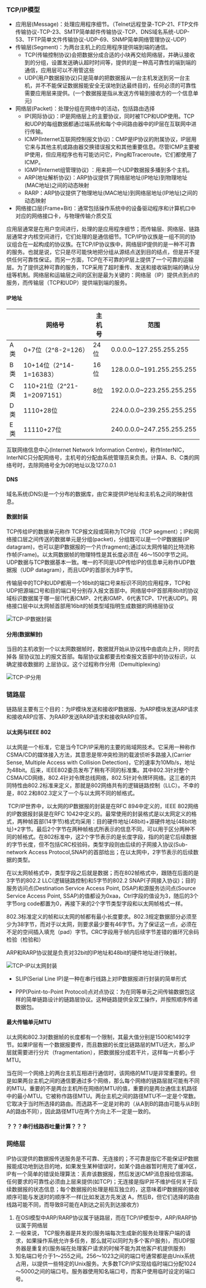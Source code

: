 ### TCP/IP模型

+ 应用层(Message)：处理应用程序细节。（Telnet远程登录-TCP-21、FTP文件传输协议-TCP-23、SMTP简单邮件传输协议-TCP、DNS域名系统-UDP-53、TFTP简单文件传输协议-UDP-69、SNMP简单网络管理协议-UDP）
+ 传输层(Segment)：为两台主机上的应用程序提供端到端的通信。
  + TCP(传输控制协议)会把数据分成合适的小块再交给网络层，并确认接收到的分组，设置发送确认超时时间等，提供的是一种高可靠性的端到端的通信，应用层可以不用管这些
  + UDP(用户数据报协议)只是简单的把数据报从一台主机发送到另一台主机，并不不能保证数据报能安全无误地到达最终目的，任何必须的可靠性需要应用层来提供。(一个数据报是指从发送方传输到接收方的一个信息单元)
+ 网络层(Packet)：处理分组在网络中的活动，包括路由选择
  + IP(网际协议)：IP是网络层上的主要协议，同时被TCP和UDP使用。TCP和UDP的每组数据都通过端系统和每个中间路由器中的IP层在互联网中进行传输。
  + ICMP(Internet互联网控制报文协议)：CMP是IP协议的附属协议，IP层用它来与其他主机或路由器交换错误报文和其他重要信息。尽管ICMP主要被IP使用，但应用程序也有可能访问它，Ping和Traceroute，它们都使用了ICMP。
  + IGMP(Internet组管理协议) ：用来把一个UDP数据报多播到多个主机。
  + ARP(地址解析协议)：ARP协议提供了网络层地址(IP地址)到物理地址(MAC地址)之间的动态映射
  + RARP：ARP协议提供了物理地址(MAC地址)到网络层地址(IP地址)之间的动态映射
+ 网络接口层(Frame+Bit)：通常包括操作系统中的设备驱动程序和计算机口中对应的网络接口卡，与物理传输介质交互

应用层通常是在用户空间进行，处理的是应用程序细节；而传输层、网络层、链路层通常才内核空间进行，它们处理的是通信细节。TCP/IP协议族是一组不同的协议组合在一起构成的协议族。在TCP/IP协议族中，网络层IP提供的是一种不可靠的服务。也就是说，它只是尽可能快地把分组从源结点送到目的结点，但是并不提供任何可靠性保证。而另一方面，TCP在不可靠的IP层上提供了一个可靠的运输层。为了提供这种可靠的服务，TCP采用了超时重传、发送和接收端到端的确认分组等机制。网络层和运输层之间的区别是最为关键的：网络层（IP）提供点到点的服务，而传输层（TCP和UDP）提供端到端的服务。

#### IP地址

|      | 网络号                     | 主机号 | 范围                      |
| ---- | -------------------------- | ------ | ------------------------- |
| A类  | 0+7位（2^8-2=126）         | 24位   | 0.0.0.0~127.255.255.255   |
| B类  | 10+14位（2^14-1=16383）    | 16位   | 128.0.0.0~191.255.255.255 |
| C类  | 110+21位（2^21-1=2097151） | 8位    | 192.0.0.0~223.255.255.255 |
| D类  | 1110+28位                  |        | 224.0.0.0~239.255.255.255 |
| E类  | 11110+27位                 |        | 240.0.0.0~247.255.255.255 |

互联网络信息中心(Internet Network Information Centre)，称作InterNIC，InterNIC只分配网络号，主机号的分配由系统管理员来负责。计算A、B、C类的网络号时，去除网络号全为0的地址以及127.0.0.1

#### DNS

域名系统(DNS)是一个分布的数据库，由它来提供IP地址和主机名之间的映射信息。

#### 数据封装

TCP传给IP的数据单元称作 TCP报文段或简称为TCP段（TCP segment）；IP和网络接口层之间传送的数据单元是分组(packet)，分组既可以是一个IP数据报(IP datagram)，也可以是IP数据报的一个片(fragment);通过以太网传输的比特流称作帧(Frame)。以太网数据帧的物理特性是其长度必须在 46～1500字节之间。UDP数据与TCP数据基本一致。唯一的不同是UDP传给IP的信息单元称作UDP数据报（UDP datagram），而且UDP的首部长为8字节。

传输层中的TCP和UDP都用一个16bit的端口号来标识不同的应用程序，TCP和UDP把源端口号和目的端口号分别存入报文首部中。网络层中IP首部用8bit的协议域标识数据属于哪一层(1代表ICMP、2代表IGMP、6代表TCP、17代表UDP)。网络接口层中以太网帧首部用16bit的帧类型域指明生成数据的网络层协议

![TCP-IP数据封装](image\TCP-IP数据封装.png)

#### 分用(数据解封)

当目的主机收到一个以太网数据帧时，数据就开始从协议栈中由底向上升，同时去掉各
层协议加上的报文首部。每层协议盒都要去检查报文首部中的协议标识，以确定接收数据的
上层协议。这个过程称作分用（Demultiplexing）

![TCP-IP分用](image\TCP-IP分用.png)



### 链路层

链路层主要有三个目的：为IP模块发送和接收IP数据报、为ARP模块发送ARP请求和接收ARP应答、为RARP发送RARP请求和接收RARP应答。

#### 以太网与IEEE 802

​		以太网是一个标准，它是当今TCP/IP采用的主要的局域网技术。它采用一种称作CSMA/CD的媒体接入方法，其意思是带冲突检测的载波侦听多路接入(Carrier Sense, Multiple Access with Collision Detection)，它的速率为10Mb/s，地址为48bit。后来，IEEE802委员发布了稍有不同的标准集。其中802.3针对整个CSMA/CD网络，802.4针对令牌总线网络，802.5针对令牌环网络。这三者的共同特性由802.2标准来定义，那就是802网络共有的逻辑链路控制（LLC）。不幸的是，802.2和802.3定义了一个与以太网不同的帧格式。

​		TCP/IP世界中，以太网的IP数据报的封装是在RFC 894中定义的，IEEE 802网络的IP数据报封装是在RFC 1042中定义的。最常使用的封装格式是以太网定义的格式，两种帧首部(14字节)格式均采用：目的硬件地址(48bit)+源硬件地址(48bit地址)+2字节。最后2个字节在两种帧格式所表示的信息不同，可以用于区分两种不同的帧格式。在802标准中，这2个字节表示的是长度字段，指的的是它后续数据的字节长度，但不包括CRC校验码，类型字段则由后续的子网接入协议(Sub-network Access Protocol,SNAP)的首部给出；在以太网中，2字节表示的后续数据的类型。

​		在以太网帧格式中，类型字段之后就是数据；而在802帧格式中，跟随在后面的是3字节的802.2 LLC(逻辑链路控制)和5字节的802.2  SNAP(子网接入协议)；目的服务访问点(Destination Service Access Point, DSAP)和源服务访问点(Source Service Access Point, SSAP)的值都设为0xaa，Ctrl字段的值设为3，随后的3个字节org code都置为0，再接下来的2个字节类型字段和以太网帧格式一样。

​		802.3标准定义的帧和以太网的帧都有最小长度要求。802.3规定数据部分必须至少为38字节，而对于以太网，则要求最少要有46字节。为了保证这一点，必须在不足的空间插入填充（pad）字节。CRC字段用于帧内后续字节差错的循环冗余码检验（检验和）

ARP和RARP协议就是负责对32bit的IP地址和48bit的硬件地址进行映射。

![TCP-IP以太网封装](image\TCP-IP以太网封装.png)

+ SLIP(Serial Line IP)是一种在串行线路上对IP数据报进行封装的简单形式

+ PPP(Point-to-Point Protocol)点对点协议：为在同等单元之间传输数据包这样的简单链路设计的链路层协议。这种链路提供全双工操作，并按照顺序传递数据包。

#### 最大传输单元MTU

​		以太网和802.3对数据帧的长度都有一个限制，其最大值分别是1500和1492字节。如果IP层有一个数据报要传，而且数据的长度比链路层的MTU还大，那么IP层就需要进行分片（fragmentation），把数据报分成若干片，这样每一片都小于MTU。

​		当在同一个网络上的两台主机互相进行通信时，该网络的MTU是非常重要的。但是如果两台主机之间的通信要通过多个网络，那么每个网络的链路层就可能有不同的MTU。重要的不是两台主机所在网络的MTU的值，重要的是两台通信主机路径中的最小MTU。它被称作路径MTU。两台主机之间的路径MTU不一定是个常数。它取决于当时所选择的路由。而选路不一定是对称的（从A到B的路由可能与从B到A的路由不同），因此路径MTU在两个方向上不一定是一致的。

#### ？？？串行线路吞吐量计算？？？

### 网络层

IP协议提供的数据报传送服务是不可靠、无连接的；不可靠是指它不能保证IP数据报能成功地到达目的地，如果发生某种错误时，如某个路由器暂时用完了缓冲区， IP有一个简单的错误处理算法：丢弃该数据报，然后发送ICMP消息报给信源端。任何要求的可靠性必须由上层来提供(如TCP)；无连接是指IP并不维护任何关于后续数据报的状态信息；每个数据报的处理是相互独立的，这意味着IP数据报的接收顺序可能与发送时的顺序不一样(比如发送方先发送 A，然后B，但它们选择的路由线路可能不同，而导致B可能在A到达之前先到达接收方)







1. 在OSI模型中ARP/RARP协议属于链路层，而在TCP/IP模型中，ARP/RARP协议属于网络层
2. 一般来说， TCP服务器是并发的(服务端每次生成新的服务处理客户端的请求，如果操作系统允许多任务，那么就可以同时为多个客户服务)，而UDP服务器是重复的(服务端在处理客户请求的时候不能为其他客户机提供服务)
3. 知名端口号介于1～255之间。256～1023之间的端口号通常都是由Unix系统占用，以提供一些特定的Unix服务。大多数TCP/IP实现给临时端口分配1024～5000之间的端口号。服务器使用知名端口号，而客户使用临时设定的端口号。

